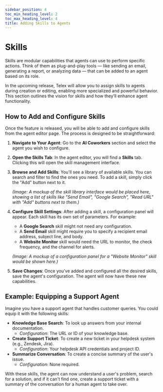 ```yaml
---
sidebar_position: 4
toc_min_heading_level: 2
toc_max_heading_level: 4
title: Adding Skills to Agents
---
```


# Skills

Skills are modular capabilities that agents can use to perform specific actions. Think of them as plug-and-play tools — like sending an email, generating a report, or analyzing data — that can be added to an agent based on its role.

In the upcoming release, Telex will allow you to assign skills to agents during creation or editing, enabling more specialized and powerful behavior. This section outlines the vision for skills and how they’ll enhance agent functionality.

## How to Add and Configure Skills

Once the feature is released, you will be able to add and configure skills from the agent editor page. The process is designed to be straightforward:

1.  **Navigate to Your Agent**: Go to the **AI Coworkers** section and select the agent you wish to configure.

2.  **Open the Skills Tab**: In the agent editor, you will find a **Skills** tab. Clicking this will open the skill management interface.

3.  **Browse and Add Skills**: You'll see a library of available skills. You can search and filter to find the ones you need. To add a skill, simply click the "Add" button next to it.

    *(Image: A mockup of the skill library interface would be placed here, showing a list of skills like "Send Email", "Google Search", "Read URL" with "Add" buttons next to them.)*

4.  **Configure Skill Settings**: After adding a skill, a configuration panel will appear. Each skill has its own set of parameters. For example:
    *   A **Google Search** skill might not need any configuration.
    *   A **Send Email** skill might require you to specify a recipient email address, subject line, and body.
    *   A **Website Monitor** skill would need the URL to monitor, the check frequency, and the channel for alerts.

    *(Image: A mockup of a configuration panel for a "Website Monitor" skill would be shown here.)*

5.  **Save Changes**: Once you've added and configured all the desired skills, save the agent's configuration. The agent will now have these new capabilities.

## Example: Equipping a Support Agent

Imagine you have a support agent that handles customer queries. You could equip it with the following skills:

*   **Knowledge Base Search**: To look up answers from your internal documentation.
    *   *Configuration*: The URL or ID of your knowledge base.
*   **Create Support Ticket**: To create a new ticket in your helpdesk system (e.g., Zendesk, Jira).
    *   *Configuration*: Your helpdesk API credentials and project ID.
*   **Summarize Conversation**: To create a concise summary of the user's issue.
    *   *Configuration*: None required.

With these skills, the agent can now understand a user's problem, search for a solution, and if it can't find one, create a support ticket with a summary of the conversation for a human agent to take over.
